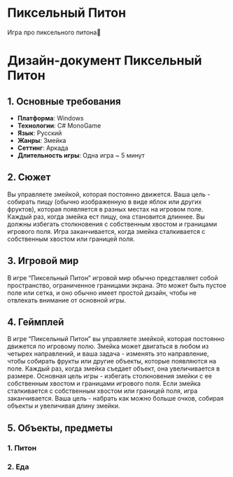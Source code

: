 # Пиксельный Питон

Игра про пиксельного питона🐍

# Дизайн-документ Пиксельный Питон

## 1. Основные требования

- **Платформа**: Windows
- **Технологии**: C# MonoGame
- **Язык**: Русский
- **Жанры**: Змейка
- **Сеттинг**: Аркада
- **Длительность игры**: Одна игра ~ 5 минут

## 2. Сюжет

Вы управляете змейкой, которая постоянно движется. Ваша цель - собирать пищу (обычно изображенную в виде яблок или других фруктов), которая появляется в разных местах на игровом поле. Каждый раз, когда змейка ест пищу, она становится длиннее. Вы должны избегать столкновения с собственным хвостом и границами игрового поля. Игра заканчивается, когда змейка сталкивается с собственным хвостом или границей поля.

## 3. Игровой мир

В игре “Пиксельный Питон” игровой мир обычно представляет собой пространство, ограниченное границами экрана. Это может быть пустое поле или сетка, и оно обычно имеет простой дизайн, чтобы не отвлекать внимание от основной игры.

## 4. Геймплей

В игре “Пиксельный Питон” вы управляете змейкой, которая постоянно движется по игровому полю. Змейка может двигаться в любом из четырех направлений, и ваша задача - изменять это направление, чтобы собирать фрукты или другие объекты, которые появляются на поле. Каждый раз, когда змейка съедает объект, она увеличивается в размере. Основная цель игры - избегать столкновения змейки с ее собственным хвостом и границами игрового поля. Если змейка сталкивается с собственным хвостом или границей поля, игра заканчивается. Ваша цель - набрать как можно больше очков, собирая объекты и увеличивая длину змейки.

## 5. Объекты, предметы

### 1. Питон

### 2. Еда



